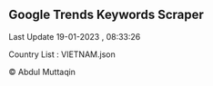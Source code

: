 

## Google Trends Keywords Scraper 
 
Last Update 19-01-2023 , 08:33:26

Country List :
VIETNAM.json



© Abdul Muttaqin 
